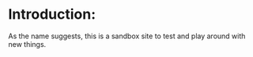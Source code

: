 # Introduction:

As the name suggests, this is a sandbox site to test and play around with new things.
